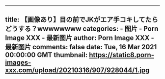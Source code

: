 
---
title: 【画像あり】目の前でJKがエア手コキしてたらどうする？wwwwwwww
categories: 
    - 图片
    - Porn Image XXX - 最新图片
author: Porn Image XXX - 最新图片
comments: false
date: Tue, 16 Mar 2021 00:00:00 GMT
thumbnail: https://static8.porn-images-xxx.com/upload/20210316/907/928044/1.jpg
---

<div>   
<img src="https://static8.porn-images-xxx.com/upload/20210316/907/928044/1.jpg" referrerpolicy="no-referrer" alt>  
</div>
            